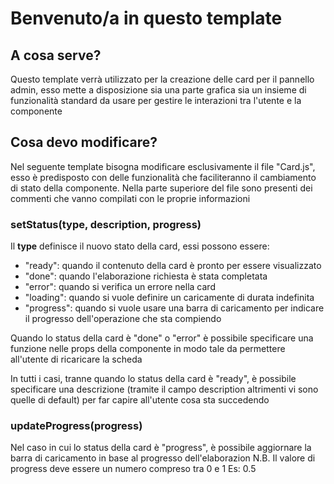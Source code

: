 # Benvenuto/a in questo template

## A cosa serve?
Questo template verrà utilizzato per la creazione delle card per il pannello admin, esso mette a disposizione sia una parte grafica sia un insieme di funzionalità standard da usare per gestire le interazioni tra l'utente e la componente

## Cosa devo modificare?
Nel seguente template bisogna modificare esclusivamente il file "Card.js", esso è predisposto con delle funzionalità che faciliteranno il cambiamento di stato della componente. Nella parte superiore del file sono presenti dei commenti che vanno compilati con le proprie informazioni

### setStatus(type, description, progress)
Il **type** definisce il nuovo stato della card, essi possono essere:
* "ready": quando il contenuto della card è pronto per essere visualizzato
* "done": quando l'elaborazione richiesta è stata completata
* "error": quando si verifica un errore nella card
* "loading": quando si vuole definire un caricamente di durata indefinita
* "progress": quando si vuole usare una barra di caricamento per indicare il progresso dell'operazione che sta compiendo

Quando lo status della card è "done" o "error" è possibile specificare una funzione nelle props della componente in modo tale da permettere all'utente di ricaricare la scheda

In tutti i casi, tranne quando lo status della card è "ready", è possibile specificare una descrizione (tramite il campo description altrimenti vi sono quelle di default) per far capire all'utente cosa sta succedendo


### updateProgress(progress)
Nel caso in cui lo status della card è "progress", è possibile aggiornare la barra di caricamento in base al progresso dell'elaborazion
N.B. Il valore di progress deve essere un numero compreso tra 0 e 1 Es: 0.5
